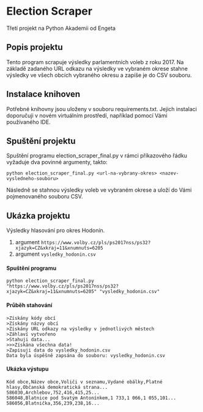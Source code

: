 # Election Scraper

Třetí projekt na Python Akademii od Engeta

## Popis projektu
Tento program scrapuje výsledky parlamentních voleb z roku 2017.
Na základě zadaného URL odkazu na výsledky ve vybraném okrese stahne výsledky ve všech obcích vybraného okresu a zapíše je do CSV souboru.




## Instalace knihoven
Potřebné knihovny jsou uloženy v souboru requirements.txt. Jejich instalaci doporučuji v novém virtuálním prostředí, například pomocí Vámi používaného IDE.



## Spuštění projektu
Spuštění programu election_scraper_final.py v rámci příkazového řádku vyžaduje dva povinné argumenty, takto:

`
python election_scraper_final.py <url-na-vybrany-okres> <nazev-vysledneho-souboru>
`

Následně se stahnou výsledky voleb ve vybraném okrese a uloží do Vámi pojmenovaného souboru CSV.



## Ukázka projektu
Výsledky hlasování pro okres Hodonín.

1. argument ` https://www.volby.cz/pls/ps2017nss/ps32?xjazyk=CZ&xkraj=11&xnumnuts=6205 `
2. argument ` vysledky_hodonin.csv `

#### Spuštění programu

```
python election_scraper_final.py "https://www.volby.cz/pls/ps2017nss/ps32?xjazyk=CZ&xkraj=11&xnumnuts=6205" "vysledky_hodonin.csv"
```

#### Průběh stahování
```
>Získány kódy obcí
>Získány názvy obcí
>Získány URL odkazy na výsledky v jednotlivých městech
>Záhlaví vytvořeno
>Stahuji data...
>>>Získána všechna data!
>Zapisuji data do vysledky_hodonin.csv
Data byla úspěšně zapsána do souboru: vysledky_hodonin.csv
```

#### Ukázka výstupu
```csv
Kód obce,Název obce,Voliči v seznamu,Vydané obálky,Platné hlasy,Občanská demokratická strana...
586030,Archlebov,752,416,415,25...
586048,Blatnice pod Svatým Antonínkem,1 733,1 066,1 055,101...
586056,Blatnička,356,239,238,16...

